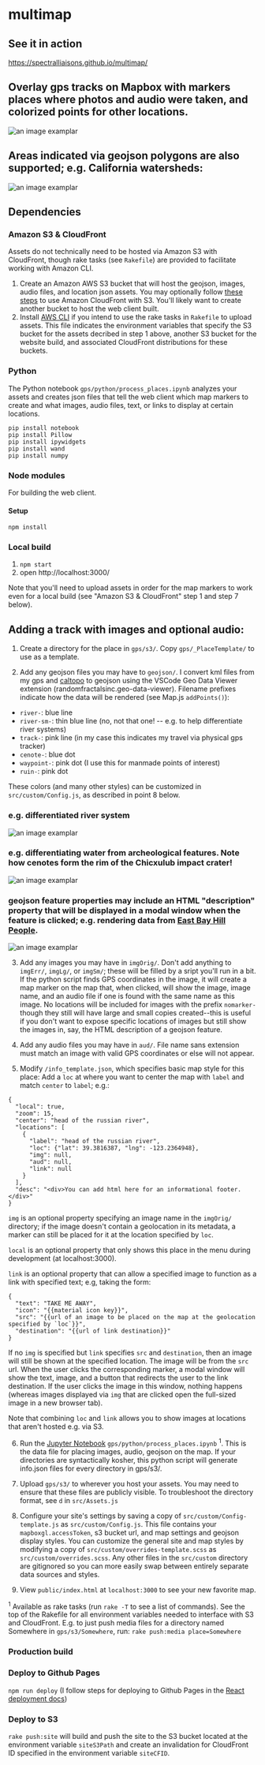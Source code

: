 # multimap

## See it in action
https://spectralliaisons.github.io/multimap/

## Overlay gps tracks on Mapbox with markers places where photos and audio were taken, and colorized points for other locations.
![an image examplar](./misc/screenshot1.png)

## Areas indicated via geojson polygons are also supported; e.g. California watersheds:
![an image examplar](./misc/screenshot2.png)

## Dependencies

### Amazon S3 & CloudFront
Assets do not technically need to be hosted via Amazon S3 with CloudFront, though rake tasks (see `Rakefile`) are provided to facilitate working with Amazon CLI.

1. Create an Amazon AWS S3 bucket that will host the geojson, images, audio files, and location json assets. You may optionally follow [these steps](https://docs.aws.amazon.com/AmazonCloudFront/latest/DeveloperGuide/GettingStarted.SimpleDistribution.html) to use Amazon CloudFront with S3. You'll likely want to create another bucket to host the web client built.
2. Install [AWS CLI](https://awscli.amazonaws.com/v2/documentation/api/latest/reference/index.html) if you intend to use the rake tasks in `Rakefile` to upload assets. This file indicates the environment variables that specify the S3 bucket for the assets decribed in step 1 above, another S3 bucket for the website build, and associated CloudFront distributions for these buckets.

### Python
The Python notebook `gps/python/process_places.ipynb` analyzes your assets and creates json files that tell the web client which map markers to create and what images, audio files, text, or links to display at certain locations.

```
pip install notebook
pip install Pillow
pip install ipywidgets
pip install wand
pip install numpy
```

### Node modules
For building the web client.

#### Setup
`npm install`

### Local build
1. `npm start`
2. open http://localhost:3000/

Note that you'll need to upload assets in order for the map markers to work even for a local build (see "Amazon S3 & CloudFront" step 1 and step 7 below).

## Adding a track with images and optional audio:

1. Create a directory for the place in `gps/s3/`. Copy `gps/_PlaceTemplate/` to use as a template.

2. Add any geojson files you may have to `geojson/`. I convert kml files from my gps and [caltopo](https://caltopo.com/m/A912) to geojson using the VSCode Geo Data Viewer extension (randomfractalsinc.geo-data-viewer). Filename prefixes indicate how the data will be rendered (see Map.js `addPoints()`):
- `river-`: blue line
- `river-sm-`: thin blue line (no, not that one! -- e.g. to help differentiate river systems)
- `track-`: pink line (in my case this indicates my travel via physical gps tracker)
- `cenote-`: blue dot
- `waypoint-`: pink dot (I use this for manmade points of interest)
- `ruin-`: pink dot

These colors (and many other styles) can be customized in `src/custom/Config.js`, as described in point 8 below.

### e.g. differentiated river system
![an image examplar](./misc/screenshot3.png)

### e.g. differentiating water from archeological features. Note how cenotes form the rim of the Chicxulub impact crater!
![an image examplar](./misc/screenshot4.png)

### geojson feature properties may include an HTML "description" property that will be displayed in a modal window when the feature is clicked; e.g. rendering data from [East Bay Hill People](https://eastbayhillpeople.com/map/).
![an image examplar](./misc/screenshot5.png)

3. Add any images you may have in `imgOrig/`. Don't add anything to `imgErr/`, `imgLg/`, or `imgSm/`; these will be filled by a sript you'll run in a bit. If the python script finds GPS coordinates in the image, it will create a map marker on the map that, when clicked, will show the image, image name, and an audio file if one is found with the same name as this image. No locations will be included for images with the prefix `nomarker-` though they still will have large and small copies created--this is useful if you don't want to expose specific locations of images but still show the images in, say, the HTML description of a geojson feature.

4. Add any audio files you may have in `aud/`. File name sans extension must match an image with valid GPS coordinates or else will not appear.

5. Modify `/info_template.json`, which specifies basic map style for this place: Add a `loc` at where you want to center the map with `label` and match `center` to `label`; e.g.:

```
{
  "local": true,
  "zoom": 15,
  "center": "head of the russian river",
  "locations": [
    {
      "label": "head of the russian river",
      "loc": {"lat": 39.3816387, "lng": -123.2364948},
      "img": null,
      "aud": null,
      "link": null
    }
  ],
  "desc": "<div>You can add html here for an informational footer.</div>"
}
```

`img` is an optional property specifying an image name in the `imgOrig/` directory; if the image doesn't contain a geolocation in its metadata, a marker can still be placed for it at the location specified by `loc`.

`local` is an optional property that only shows this place in the menu during development (at localhost:3000).

`link` is an optional property that can allow a specified image to function as a link with specified text; e.g, taking the form:
```
{
  "text": "TAKE ME AWAY",
  "icon": "{{material icon key}}",
  "src": "{{url of an image to be placed on the map at the geolocation specified by `loc`}}",
  "destination": "{{url of link destination}}"
}
```

If no `img` is specified but `link` specifies `src` and `destination`, then an image will still be shown at the specified location. The image will be from the `src` url. When the user clicks the corresponding marker, a modal window will show the text, image, and a button that redirects the user to the link destination. If the user clicks the image in this window, nothing happens (whereas images displayed via `img` that are clicked open the full-sized image in a new browser tab).

Note that combining `loc` and `link` allows you to show images at locations that aren't hosted e.g. via S3.

6. Run the [Jupyter Notebook](http://jupyter.org/install.html) `gps/python/process_places.ipynb` <sup>1</sup>. This is the data file for placing images, audio, geojson on the map. If your directories are syntactically kosher, this python script will generate info.json files for every directory in gps/s3/.

7. Upload `gps/s3/` to wherever you host your assets. You may need to ensure that these files are publicly visible. To troubleshoot the directory format, see `d` in `src/Assets.js`

8. Configure your site's settings by saving a copy of `src/custom/Config-template.js` as `src/custom/Config.js`. This file contains your `mapboxgl.accessToken`, s3 bucket url, and map settings and geojson display styles. You can customize the general site and map styles by modifying a copy of `src/custom/overrides-template.scss` as `src/custom/overrides.scss`. Any other files in the `src/custom` directory are gitignored so you can more easily swap between entirely separate data sources and styles.

9. View `public/index.html` at `localhost:3000` to see your new favorite map.

<sup>1</sup> Available as rake tasks (run ```rake -T``` to see a list of commands).  See the top of the Rakefile for all environment variables needed to interface with S3 and CloudFront. E.g. to just push media files for a directory named Somewhere in `gps/s3/Somewhere`, run: `rake push:media place=Somewhere`

### Production build

### Deploy to Github Pages
`npm run deploy` (I follow steps for deploying to Github Pages in the [React deployment docs](https://create-react-app.dev/docs/deployment))

### Deploy to S3
`rake push:site` will build and push the site to the S3 bucket located at the environment variable `siteS3Path` and create an invalidation for CloudFront ID specified in the environment variable `siteCFID`.